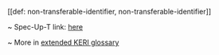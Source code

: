 [[def: non-transferable-identifier, non-transferable-identifier]]

~ Spec-Up-T link: <a href='https://weboftrust.github.io/WOT-terms/docs/glossary/non-transferable-identifier'>here</a>

~ More in <a href="https://weboftrust.github.io/WOT-terms/docs/glossary/non-transferable-identifier">extended KERI glossary</a>
